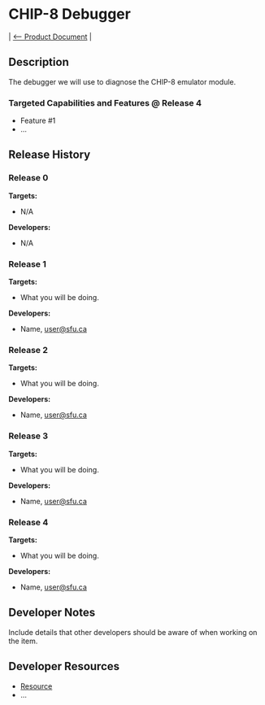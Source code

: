 # CHIP-8 Debugger

| [<-- Product Document](../Product-Document.md) |

## Description

The debugger we will use to diagnose the CHIP-8 emulator module.

### Targeted Capabilities and Features @ Release 4

- Feature #1
- ...

## Release History

### Release 0
**Targets:**  
- N/A 

**Developers:**  
- N/A

### Release 1
**Targets:**  
- What you will be doing. 

**Developers:**  
- Name, user@sfu.ca

### Release 2
**Targets:**  
- What you will be doing. 

**Developers:**  
- Name, user@sfu.ca

### Release 3
**Targets:**  
- What you will be doing. 

**Developers:**  
- Name, user@sfu.ca

### Release 4
**Targets:**  
- What you will be doing. 

**Developers:**  
- Name, user@sfu.ca

## Developer Notes

Include details that other developers should be aware of when working on the item.

## Developer Resources

- [Resource](url)
- ...
